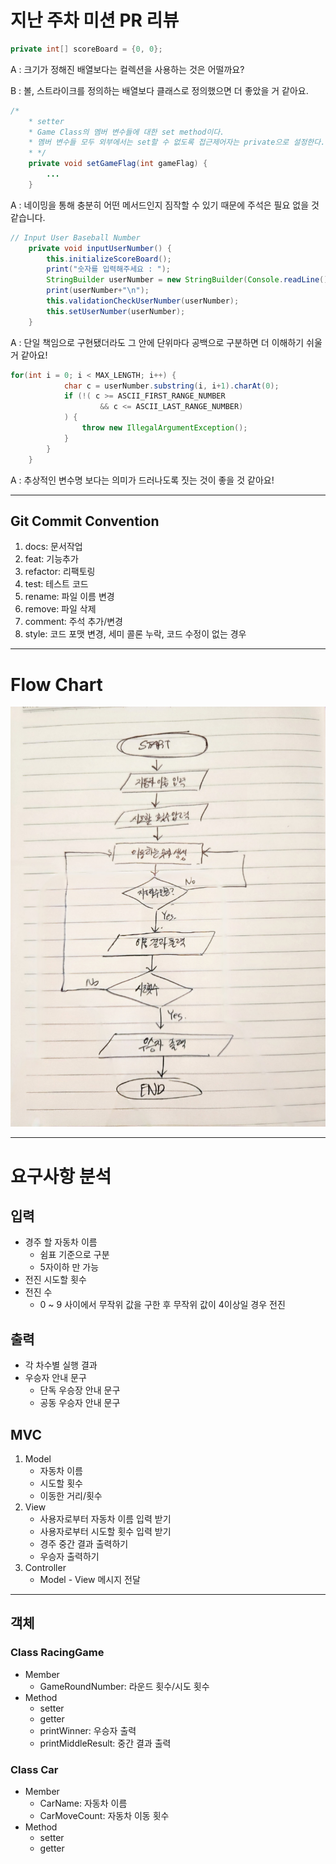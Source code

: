 
# 지난 주차 미션 PR 리뷰
```java
private int[] scoreBoard = {0, 0};
```

A : 크기가 정해진 배열보다는 컬렉션을 사용하는 것은 어떨까요?

B : 볼, 스트라이크를 정의하는 배열보다 클래스로 정의했으면 더 좋았을 거 같아요.

```java
/*
    * setter
    * Game Class의 멤버 변수들에 대한 set method이다.
    * 멤버 변수들 모두 외부에서는 set할 수 없도록 접근제어자는 private으로 설정한다.
    * */
    private void setGameFlag(int gameFlag) {
		...
    }
```
A : 네이밍을 통해 충분히 어떤 메서드인지 짐작할 수 있기 때문에 주석은 필요 없을 것 같습니다.

```java
// Input User Baseball Number
    private void inputUserNumber() {
        this.initializeScoreBoard();
        print("숫자를 입력해주세요 : ");
        StringBuilder userNumber = new StringBuilder(Console.readLine());
        print(userNumber+"\n");
        this.validationCheckUserNumber(userNumber);
        this.setUserNumber(userNumber);
    }
```
A : 단일 책임으로 구현됐더라도 그 안에 단위마다 공백으로 구분하면 더 이해하기 쉬울 거 같아요!

```java
for(int i = 0; i < MAX_LENGTH; i++) {
            char c = userNumber.substring(i, i+1).charAt(0);
            if (!( c >= ASCII_FIRST_RANGE_NUMBER
                    && c <= ASCII_LAST_RANGE_NUMBER)
            ) {
                throw new IllegalArgumentException();
            }
        }
    }
```
A : 추상적인 변수명 보다는 의미가 드러나도록 짓는 것이 좋을 것 같아요!

---

## Git Commit Convention
1. docs: 문서작업
2. feat: 기능추가
3. refactor: 리팩토링
4. test: 테스트 코드
5. rename: 파일 이름 변경
6. remove: 파일 삭제
7. comment: 주석 추가/변경
8. style: 코드 포맷 변경, 세미 콜론 누락, 코드 수정이 없는 경우

---

# Flow Chart
![flow chart](./image/flow_chart.jpeg)

---
# 요구사항 분석

## 입력

- 경주 할 자동차 이름
  - 쉼표 기준으로 구분
  - 5자이하 만 가능
- 전진 시도할 횟수
- 전진 수
  - 0 ~ 9 사이에서 무작위 값을 구한 후 무작위 값이 4이상일 경우 전진

## 출력

- 각 차수별 실행 결과
- 우승자 안내 문구
  - 단독 우승장 안내 문구
  - 공동 우승자 안내 문구

## MVC

1. Model
   - 자동차 이름
   - 시도할 횟수
   - 이동한 거리/횟수
2. View
   - 사용자로부터 자동차 이름 입력 받기
   - 사용자로부터 시도할 횟수 입력 받기
   - 경주 중간 결과 출력하기
   - 우승자 출력하기
3. Controller
   - Model - View 메시지 전달

---
## 객체
### Class RacingGame
- Member
  - GameRoundNumber: 라운드 횟수/시도 횟수
- Method
  - setter
  - getter
  - printWinner: 우승자 출력
  - printMiddleResult: 중간 결과 출력
### Class Car
- Member
  - CarName: 자동차 이름
  - CarMoveCount: 자동차 이동 횟수
- Method
  - setter
  - getter

